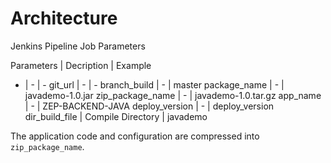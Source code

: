 # Architecture

Jenkins Pipeline Job Parameters

Parameters  | Decription | Example
- | - | -
git_url | - | -
branch_build | - | master
package_name | - | javademo-1.0.jar
zip_package_name | - | javademo-1.0.tar.gz
app_name | - | ZEP-BACKEND-JAVA
deploy_version | - | deploy_version
dir_build_file | Compile Directory | javademo

The application code and configuration are compressed into `zip_package_name`.
